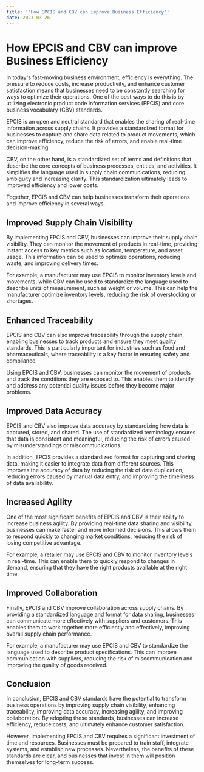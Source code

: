```yaml
---
title: '"How EPCIS and CBV can improve Business Efficiency"'
date: 2023-03-26
---
```


# How EPCIS and CBV can improve Business Efficiency

In today's fast-moving business environment, efficiency is everything. The pressure to reduce costs, increase productivity, and enhance customer satisfaction means that businesses need to be constantly searching for ways to optimize their operations. One of the best ways to do this is by utilizing electronic product code information services (EPCIS) and core business vocabulary (CBV) standards.

EPCIS is an open and neutral standard that enables the sharing of real-time information across supply chains. It provides a standardized format for businesses to capture and share data related to product movements, which can improve efficiency, reduce the risk of errors, and enable real-time decision-making.

CBV, on the other hand, is a standardized set of terms and definitions that describe the core concepts of business processes, entities, and activities. It simplifies the language used in supply chain communications, reducing ambiguity and increasing clarity. This standardization ultimately leads to improved efficiency and lower costs.

Together, EPCIS and CBV can help businesses transform their operations and improve efficiency in several ways.

## Improved Supply Chain Visibility

By implementing EPCIS and CBV, businesses can improve their supply chain visibility. They can monitor the movement of products in real-time, providing instant access to key metrics such as location, temperature, and asset usage. This information can be used to optimize operations, reducing waste, and improving delivery times.

For example, a manufacturer may use EPCIS to monitor inventory levels and movements, while CBV can be used to standardize the language used to describe units of measurement, such as weight or volume. This can help the manufacturer optimize inventory levels, reducing the risk of overstocking or shortages.

## Enhanced Traceability

EPCIS and CBV can also improve traceability through the supply chain, enabling businesses to track products and ensure they meet quality standards. This is particularly important for industries such as food and pharmaceuticals, where traceability is a key factor in ensuring safety and compliance.

Using EPCIS and CBV, businesses can monitor the movement of products and track the conditions they are exposed to. This enables them to identify and address any potential quality issues before they become major problems.

## Improved Data Accuracy

EPCIS and CBV also improve data accuracy by standardizing how data is captured, stored, and shared. The use of standardized terminology ensures that data is consistent and meaningful, reducing the risk of errors caused by misunderstandings or miscommunications.

In addition, EPCIS provides a standardized format for capturing and sharing data, making it easier to integrate data from different sources. This improves the accuracy of data by reducing the risk of data duplication, reducing errors caused by manual data entry, and improving the timeliness of data availability.

## Increased Agility

One of the most significant benefits of EPCIS and CBV is their ability to increase business agility. By providing real-time data sharing and visibility, businesses can make faster and more informed decisions. This allows them to respond quickly to changing market conditions, reducing the risk of losing competitive advantage.

For example, a retailer may use EPCIS and CBV to monitor inventory levels in real-time. This can enable them to quickly respond to changes in demand, ensuring that they have the right products available at the right time.

## Improved Collaboration

Finally, EPCIS and CBV improve collaboration across supply chains. By providing a standardized language and format for data sharing, businesses can communicate more effectively with suppliers and customers. This enables them to work together more efficiently and effectively, improving overall supply chain performance.

For example, a manufacturer may use EPCIS and CBV to standardize the language used to describe product specifications. This can improve communication with suppliers, reducing the risk of miscommunication and improving the quality of goods received.

## Conclusion

In conclusion, EPCIS and CBV standards have the potential to transform business operations by improving supply chain visibility, enhancing traceability, improving data accuracy, increasing agility, and improving collaboration. By adopting these standards, businesses can increase efficiency, reduce costs, and ultimately enhance customer satisfaction.

However, implementing EPCIS and CBV requires a significant investment of time and resources. Businesses must be prepared to train staff, integrate systems, and establish new processes. Nevertheless, the benefits of these standards are clear, and businesses that invest in them will position themselves for long-term success.
